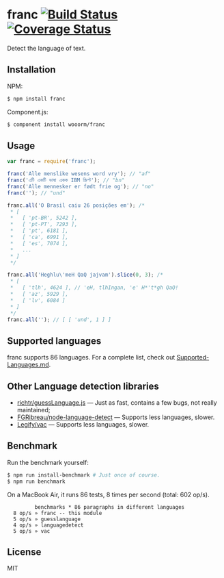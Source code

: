 # franc [![Build Status](https://travis-ci.org/wooorm/franc.svg?branch=master)](https://travis-ci.org/wooorm/franc) [![Coverage Status](https://img.shields.io/coveralls/wooorm/franc.svg)](https://coveralls.io/r/wooorm/franc?branch=master)

Detect the language of text.

## Installation

NPM:
```sh
$ npm install franc
```

Component.js:
```sh
$ component install wooorm/franc
```

## Usage

```js
var franc = require('franc');

franc('Alle menslike wesens word vry'); // "af"
franc('এটি একটি ভাষা একক IBM স্ক্রিপ্ট'); // "bn"
franc('Alle mennesker er født frie og'); // "no"
franc(''); // "und"

franc.all('O Brasil caiu 26 posições em'); /*
 * [
 *   [ 'pt-BR', 5242 ],
 *   [ 'pt-PT', 7293 ],
 *   [ 'pt', 6181 ],
 *   [ 'ca', 6991 ],
 *   [ 'es', 7074 ],
 *   ...
 * ]
 */

franc.all('Heghlu\'meH QaQ jajvam').slice(0, 3); /*
 * [
 *   [ 'tlh', 4624 ], // 'eH, tlhIngan, 'e' H*'t*gh QaQ!
 *   [ 'az', 5929 ],
 *   [ 'lv', 6084 ]
 * ]
 */
franc.all(''); // [ [ 'und', 1 ] ]
```

## Supported languages

franc supports 86 languages. For a complete list, check out [Supported-Languages.md](Supported-Languages.md).

## Other Language detection libraries

- [richtr/guessLanguage.js](https://github.com/richtr/guessLanguage.js) — Just as fast, contains a few bugs, not really maintained;
- [FGRibreau/node-language-detect](https://github.com/FGRibreau/node-language-detect) — Supports less languages, slower.
- [Legify/vac](https://github.com/FGRibreau/Legify/vac) — Supports less languages, slower.

## Benchmark

Run the benchmark yourself:

```sh
$ npm run install-benchmark # Just once of course.
$ npm run benchmark
```

On a MacBook Air, it runs 86 tests, 8 times per second (total: 602 op/s).

```
         benchmarks * 86 paragraphs in different languages
  8 op/s » franc -- this module
  5 op/s » guesslanguage
  4 op/s » languagedetect
  5 op/s » vac
```

## License

  MIT
